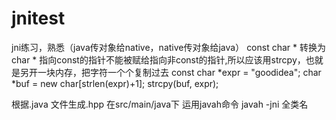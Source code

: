 # jnitest
jni练习，熟悉（java传对象给native，native传对象给java）
const char * 转换为 char *
指向const的指针不能被赋给指向非const的指针,所以应该用strcpy，也就是另开一块内存，把字符一个个复制过去
const char *expr = "goodidea";
char *buf = new char[strlen(expr)+1];
strcpy(buf, expr);

根据.java 文件生成.hpp
在src/main/java下 运用javah命令
javah -jni  全类名
